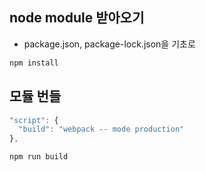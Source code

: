 ## node module 받아오기

- package.json, package-lock.json을 기초로

```bash
npm install
```

## 모듈 번들

```js
"script": {
  "build": "webpack -- mode production"
},
```

```bash
npm run build
```
